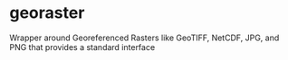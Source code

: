 # georaster
Wrapper around Georeferenced Rasters like GeoTIFF, NetCDF, JPG, and PNG that provides a standard interface

